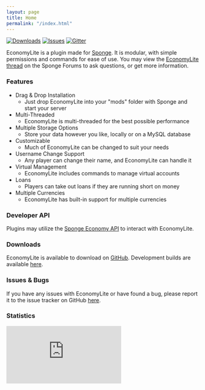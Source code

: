 ```yaml
---
layout: page
title: Home
permalink: "/index.html"
---
```


[![Downloads](https://img.shields.io/github/downloads/flibio/EconomyLite/total.svg?style=flat-square)](https://github.com/Flibio/EconomyLite/releases)
[![Issues](https://img.shields.io/github/issues/Flibio/EconomyLite.svg?style=flat-square)](http://www.github.com/Flibio/EconomyLite/issues/)
[![Gitter](https://img.shields.io/badge/chat-on_gitter-3F51B5.svg?style=flat-square)](https://gitter.im/Flibio/EconomyLite)

EconomyLite is a plugin made for [Sponge](https://spongepowered.org/). It is modular, with simple permissions and commands for ease of use.
You may view the [EconomyLite thread](https://forums.spongepowered.org/t/economylite/7045) on the Sponge Forums to ask questions, or get more information.

### Features

- Drag & Drop Installation
  - Just drop EconomyLite into your "mods" folder with Sponge and start your server
- Multi-Threaded
  -  EconomyLite is multi-threaded for the best possible performance
- Multiple Storage Options
  - Store your data however you like, locally or on a MySQL database
- Customizable
  - Much of EconomyLite can be changed to suit your needs
- Username Change Support
  - Any player can change their name, and EconomyLite can handle it 
- Virtual Management
  - EconomyLite includes commands to manage virtual accounts
- Loans
  - Players can take out loans if they are running short on money
- Multiple Currencies
  - EconomyLite has built-in support for multiple currencies

### Developer API

Plugins may utilize the [Sponge Economy API](https://docs.spongepowered.org/en/plugin/economy/index.html) to interact with EconomyLite.

### Downloads

EconomyLite is available to download on [GitHub](https://github.com/Flibio/EconomyLite/releases). Development builds are
available [here](http://continuum.flibio.net/project/EconomyLite).

### Issues & Bugs

If you have any issues with EconomyLite or have found a bug, please report it to the issue tracker on GitHub [here](https://github.com/Flibio/EconomyLite/issues).

### Statistics

![EconomyLite Statistics](http://flibio.net/economylite/stats_img.php)
